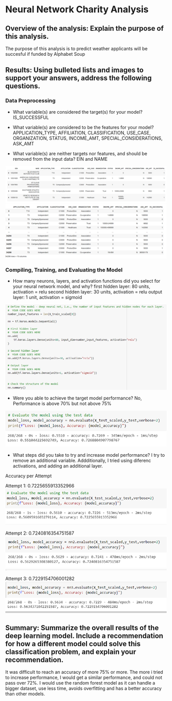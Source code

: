# Neural Network Charity Analysis

## Overview of the analysis: Explain the purpose of this analysis.
The purpose of this analysis is to predict weather applicants will be succesful if funded by Alphabet Soup

## Results: Using bulleted lists and images to support your answers, address the following questions.

### Data Preprocessing

- What variable(s) are considered the target(s) for your model?
IS_SUCCESSFUL

- What variable(s) are considered to be the features for your model?
APPLICATION_TYPE, AFFILIATION, CLASSIFICATION, USE_CASE, ORGANIZATION, STATUS, INCOME_AMT, SPECIAL_CONSIDERATIONS, ASK_AMT

- What variable(s) are neither targets nor features, and should be removed from the input data?
EIN and NAME

![A1](https://github.com/bernardinoe/Neural_Network_Charity_Analysis/blob/main/application_df.PNG)
![A2](https://github.com/bernardinoe/Neural_Network_Charity_Analysis/blob/main/application_df2.PNG)

### Compiling, Training, and Evaluating the Model
- How many neurons, layers, and activation functions did you select for your neural network model, and why?
first hidden layer: 80 units, activation = relu
second hidden layer: 30 units, activation = relu
output layer: 1 unit, activation = sigmoid

![nn](https://github.com/bernardinoe/Neural_Network_Charity_Analysis/blob/main/nn.PNG)

- Were you able to achieve the target model performance?
No, Performance is above 70% but not above 75%

![Result1](https://github.com/bernardinoe/Neural_Network_Charity_Analysis/blob/main/results1.PNG)

- What steps did you take to try and increase model performance?
I try to remove an additional variable. Addditionally, I tried using diferenc activations, and adding an additional layer.

Accuracy per Attempt

Attempt 1: 0.7225655913352966
![Attempt1](https://github.com/bernardinoe/Neural_Network_Charity_Analysis/blob/main/Attempt1.PNG)

Attempt 2: 0.7240816354751587
![Attempt2](https://github.com/bernardinoe/Neural_Network_Charity_Analysis/blob/main/Attempt2.PNG)

Attempt 3: 0.7229154706001282
![Attempt3](https://github.com/bernardinoe/Neural_Network_Charity_Analysis/blob/main/Attempt3.PNG)


## Summary: Summarize the overall results of the deep learning model. Include a recommendation for how a different model could solve this classification problem, and explain your recommendation.
It was difficult to reach an accuracy of more 75% or more. The more i tried to increase performance, I would get a similar performance, and could not pass over 72%. I would use the random forest model as it can handle a bigger dataset, use less time, avoids overfitting and has a better accuracy than other models.